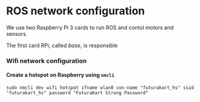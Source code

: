 # ROS network configuration

We use two Raspberry Pi 3 cards to run ROS and contol motors and sensors.

The first card RPi, called *base*, is responsible 









### Wifi network configuration

#### Create a hotspot on Raspberry using `nmcli`

```
sudo nmcli dev wifi hotspot ifname wlan0 con-name "futurakart_hs" ssid "futurakart_hs" password "FuturaKart Strong Password"
```
